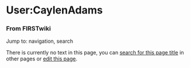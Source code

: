 

# User:CaylenAdams

### From FIRSTwiki

Jump to: navigation, search

There is currently no text in this page, you can [search for this page
title](Special:Search/CaylenAdams "Special:Search/CaylenAdams" ) in
other pages or [edit this
page](http://www.firstwiki.net/index.php?title=User:CaylenAdams&action=edit
"http://www.firstwiki.net/index.php?title=User:CaylenAdams&action=edit" ).

